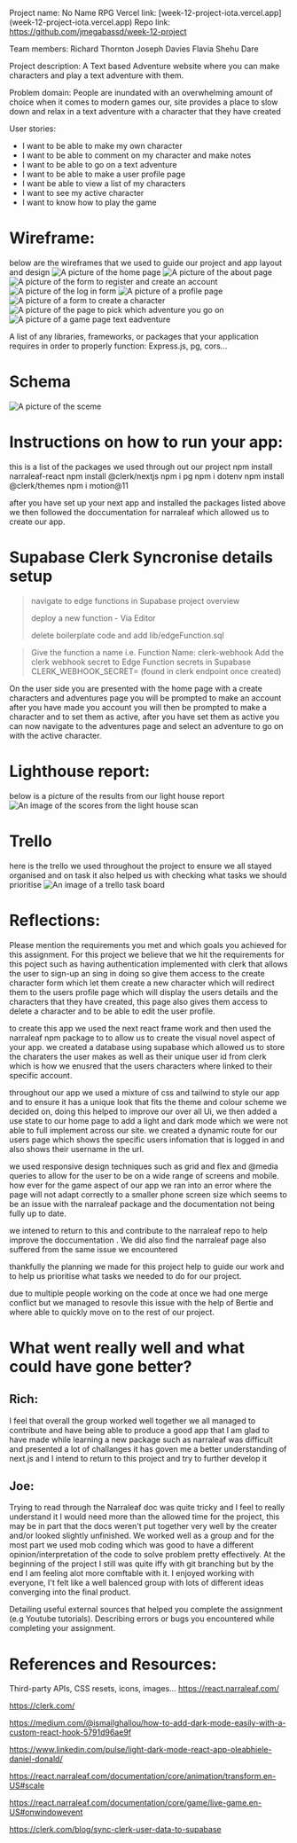 Project name: No Name RPG
Vercel link: [week-12-project-iota.vercel.app] (week-12-project-iota.vercel.app)
Repo link: [https://github.com/jmegabassd/week-12-project ](https://github.com/jmegabassd/week-12-project)

Team members:
Richard Thornton
Joseph Davies
Flavia Shehu
Dare

Project description:
A Text based Adventure website where you can make characters and play a text adventure with them.

Problem domain:
People are inundated with an overwhelming amount of choice when it comes to modern games our, site provides a place to slow down and relax in a text adventure with a character that they have created

User stories:

- I want to be able to make my own character
- I want to be able to comment on my character and make notes
- I want to be able to go on a text adventure
- I want to be able to make a user profile page
- I want be able to view a list of my characters
- I want to see my active character
- I want to know how to play the game

# Wireframe:

below are the wireframes that we used to guide our project and app layout and design
![A picture of the home page](/public/images/wireFrame/homePage.png)
![A picture of the about page](/public/images/wireFrame/aboutPage.png)
![A picture of the form to register and create an account](/public/images/wireFrame/registerPage.png)
![A picture of the log in form](/public/images/wireFrame/logInPage.png)
![A picture of  a profile page](/public/images/wireFrame/profilePage.png)
![A picture of a form to create a character](/public/images/wireFrame/charadcterFrom.png)
![A picture of the page to pick which adventure you go on](/public/images/wireFrame/adventurePage.png)
![A picture of a game page text eadventure](/public/images/wireFrame/gamePage.png)

A list of any libraries, frameworks, or packages that your application requires in order to properly function:
Express.js, pg, cors...

# Schema

![A picture of the sceme](public/images/wireFrame/schema.png)

# Instructions on how to run your app:

this is a list of the packages we used through out our project
npm install narraleaf-react
npm install @clerk/nextjs
npm i pg
npm i dotenv
npm install @clerk/themes
npm i motion@11

after you have set up your next app and installed the packages listed above we then followed the doccumentation for narraleaf which allowed us to create our app.

# Supabase Clerk Syncronise details setup

> navigate to edge functions in Supabase project overview
>
> deploy a new function - Via Editor
>
> delete boilerplate code and add lib/edgeFunction.sql

> Give the function a name i.e.
> Function Name: clerk-webhook
> Add the clerk webhook secret to Edge Function secrets in Supabase
> CLERK_WEBHOOK_SECRET=<clerk webhook Signing Secret> (found in clerk endpoint once created)

On the user side you are presented with the home page with a create characters and adventures page you will be prompted to make an account after you have made you account you will then be prompted to make a character and to set them as active, after you have set them as active you can now navigate to the adventures page and select an adventure to go on with the active character.

# Lighthouse report:

below is a picture of the results from our light house report
![An image of the scores from  the light house scan](/public/images/lighthouse/lighthouse.png)

# Trello

here is the trello we used throughout the project to ensure we all stayed organised and on task it also helped us with checking what tasks we should prioritise
![An image of a trello task board](/public/images/trello/trello.png)

# Reflections:

Please mention the requirements you met and which goals you achieved for this assignment.
For this project we believe that we hit the requirements for this poject such as having authentication implemented with clerk that allows the user to sign-up an sing in doing so give them access to the create character form which let them create a new character which will redirect them to the users profile page which will display the users details and the characters that they have created, this page also gives them access to delete a character and to be able to edit the user profile.

to create this app we used the next react frame work and then used the narraleaf npm package to to allow us to create the visual novel aspect of your app.
we created a database using supabase which allowed us to store the charaters the user makes as well as their unique user id from clerk which is how we enusred that the users characters where linked to their specific account.

throughout our app we used a mixture of css and tailwind to style our app and to ensure it has a unique look that fits the theme and colour scheme we decided on, doing this helped to improve our over all Ui, we then added a use state to our home page to add a light and dark mode which we were not able to full implement across our site.
we created a dynamic route for our users page which shows the specific users infomation that is logged in and also shows their username in the url.

we used responsive design techniques such as grid and flex and @media queries to allow for the user to be on a wide range of screens and mobile. how ever for the game aspect of our app we ran into an error where the page will not adapt correctly to a smaller phone screen size which seems to be an issue with the narraleaf package and the documentation not being fully up to date.

we intened to return to this and contribute to the narraleaf repo to help improve the doccumentation . We did also find the narraleaf page also suffered from the same issue we encountered

thankfully the planning we made for this project help to guide our work and to help us prioritise what tasks we needed to do for our project.

due to multiple people working on the code at once we had one merge conflict but we managed to resovle this issue with the help of Bertie and where able to quickly move on to the rest of our project.

# What went really well and what could have gone better?

>

## Rich:

I feel that overall the group worked well together we all managed to contribute and have being able to produce a good app that I am glad to have made while learning a new package such as narraleaf was difficult and presented a lot of challanges it has goven me a better understanding of next.js and I intend to return to this project and try to further develop it

>

## Joe:

Trying to read through the Narraleaf doc was quite tricky and I feel to really understand it I would need more than the allowed time for the project, this may be in part that the docs weren't put together very well by the creater and/or looked slightly unfinished. We worked well as a group and for the most part we used mob coding which was good to have a different opinion/interpretation of the code to solve problem pretty effectively. At the beginning of the project I still was quite iffy with git branching but by the end I am feeling alot more comftable with it. I enjoyed working with everyone, I't felt like a well balenced group with lots of different ideas converging into the final product.

Detailing useful external sources that helped you complete the assignment (e.g Youtube tutorials).
Describing errors or bugs you encountered while completing your assignment.

# References and Resources:

Third-party APIs, CSS resets, icons, images...
https://react.narraleaf.com/

https://clerk.com/

https://medium.com/@ismailghallou/how-to-add-dark-mode-easily-with-a-custom-react-hook-5791d96ae9f

https://www.linkedin.com/pulse/light-dark-mode-react-app-oleabhiele-daniel-donald/

https://react.narraleaf.com/documentation/core/animation/transform.en-US#scale

https://react.narraleaf.com/documentation/core/game/live-game.en-US#onwindowevent

https://clerk.com/blog/sync-clerk-user-data-to-supabase
